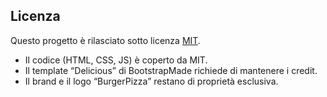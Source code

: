 ## Licenza
Questo progetto è rilasciato sotto licenza [MIT](LICENSE).
- Il codice (HTML, CSS, JS) è coperto da MIT.
- Il template “Delicious” di BootstrapMade richiede di mantenere i credit.
- Il brand e il logo “BurgerPizza” restano di proprietà esclusiva.
